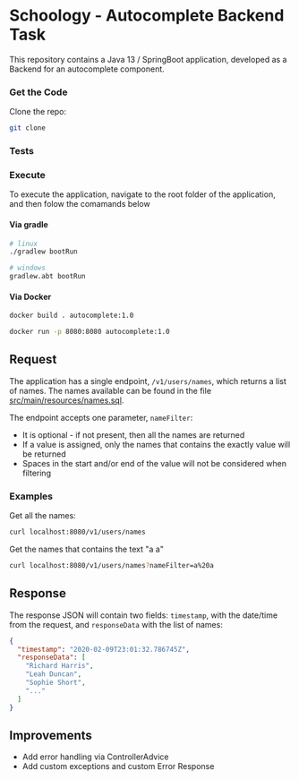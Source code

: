 # Schoology - Autocomplete Backend Task

This repository contains a Java 13 / SpringBoot application, developed as a Backend for an autocomplete component.

### Get the Code
Clone the repo:
```bash
git clone
```

### Tests


### Execute
To execute the application, navigate to the root folder of the application, and then folow the comamands below

#### Via gradle
```bash
# linux
./gradlew bootRun

# windows
gradlew.abt bootRun
```

#### Via Docker
```bash
docker build . autocomplete:1.0

docker run -p 8080:8080 autocomplete:1.0
```

## Request

The application has a single endpoint, `/v1/users/names`, which returns a list of names. 
The names available can be found in the file [src/main/resources/names.sql]().

The endpoint accepts one parameter, `nameFilter`:
* It is optional - if not present, then all the names are returned
* If a value is assigned, only the names that contains the exactly value will be returned
* Spaces in the start and/or end of the value will not be considered when filtering

### Examples
Get all the names:
```bash
curl localhost:8080/v1/users/names
```

Get the names that contains the text "a a"
```bash
curl localhost:8080/v1/users/names?nameFilter=a%20a
```

## Response

The response JSON will contain two fields: `timestamp`, with the date/time from the request, and `responseData` with the list of names:
```json
{
  "timestamp": "2020-02-09T23:01:32.786745Z",
  "responseData": [
    "Richard Harris",
    "Leah Duncan",
    "Sophie Short",
    "..."
  ]
}
```

## Improvements
* Add error handling via ControllerAdvice
* Add custom exceptions and custom Error Response

